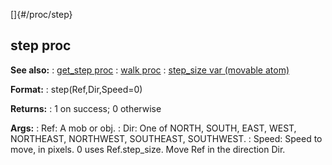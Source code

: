 []{#/proc/step}
## step proc
**See also:**
:   [get_step proc](#/proc/get_step)
:   [walk proc](#/proc/walk)
:   [step_size var (movable atom)](#/atom/movable/var/step_size)
<!-- -->
**Format:**
:   step(Ref,Dir,Speed=0)
<!-- -->
**Returns:**
:   1 on success; 0 otherwise
<!-- -->
**Args:**
:   Ref: A mob or obj.
:   Dir: One of NORTH, SOUTH, EAST, WEST, NORTHEAST, NORTHWEST,
    SOUTHEAST, SOUTHWEST.
:   Speed: Speed to move, in pixels. 0 uses Ref.step_size.
Move Ref in the direction Dir.